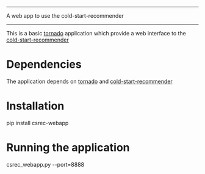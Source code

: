 *******************************************
A web app to use the cold-start-recommender
*******************************************

This is a basic [tornado](http://www.tornadoweb.org/) application which provide a web interface to the [cold-start-recommender](https://github.com/elegans-io/cold-start-recommender)

Dependencies
============

The application depends on [tornado](http://www.tornadoweb.org/) and [cold-start-recommender](https://github.com/elegans-io/cold-start-recommender)

Installation
============

pip install csrec-webapp

Running the application
=======================

csrec_webapp.py --port=8888

